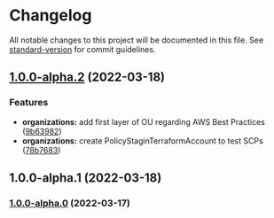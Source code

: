 # Changelog

All notable changes to this project will be documented in this file. See [standard-version](https://github.com/conventional-changelog/standard-version) for commit guidelines.

## [1.0.0-alpha.2](https://github.com/antoniomperez/aws-organizations/compare/v1.0.0-alpha.1...v1.0.0-alpha.2) (2022-03-18)


### Features

* **organizations:** add first layer of OU regarding AWS Best Practices ([9b63982](https://github.com/antoniomperez/aws-organizations/commit/9b639825d217dcf62c4fe26a88b0245464b8fd8e))
* **organizations:** create PolicyStaginTerraformAccount to test SCPs ([78b7683](https://github.com/antoniomperez/aws-organizations/commit/78b76837c8d84d744de6d9e1e2d3f0dee2fbf613))

## 1.0.0-alpha.1 (2022-03-18)

### [1.0.0-alpha.0](https://github.com/antoniomperez/aws-organizations/compare/v1.0.0...v1.0.1-alpha.0) (2022-03-17)
